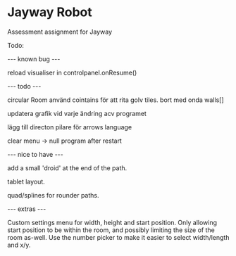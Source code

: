 Jayway Robot
============

Assessment assignment for Jayway

Todo:

--- known bug ---

reload visualiser in controlpanel.onResume()

--- todo ---

circular Room
använd cointains för att rita golv tiles. bort med onda walls[]

updatera grafik vid varje ändring acv programet

lägg till directon pilare för arrows language

clear menu -> null program after restart

--- nice to have ---

add a small 'droid' at the end of the path.

tablet layout.

quad/splines for rounder paths.

--- extras ---

Custom settings menu for width, height and start position. Only allowing
start position to be within the room, and possibly limiting the size of
the room as-well. 
Use the number picker to make it easier to select width/length and x/y.